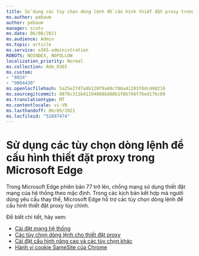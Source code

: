 ```yaml
---
title: Sử dụng các tùy chọn dòng lệnh để cấu hình thiết đặt proxy trong Microsoft Edge
ms.author: pebaum
author: pebaum
manager: scotv
ms.date: 06/08/2021
ms.audience: Admin
ms.topic: article
ms.service: o365-administration
ROBOTS: NOINDEX, NOFOLLOW
localization_priority: Normal
ms.collection: Adm_O365
ms.custom:
- "8024"
- "9004430"
ms.openlocfilehash: 5a25e27d7a8b128f9a60cf86a41203f8dc490216
ms.sourcegitcommit: 8878c313b41194808bd88b1f6b766f76ed17bc09
ms.translationtype: MT
ms.contentlocale: vi-VN
ms.lasthandoff: 06/09/2021
ms.locfileid: "52897474"
---
```

# <a name="use-command-line-options-to-configure-proxy-settings-in-microsoft-edge"></a>Sử dụng các tùy chọn dòng lệnh để cấu hình thiết đặt proxy trong Microsoft Edge

Trong Microsoft Edge phiên bản 77 trở lên, chồng mạng sử dụng thiết đặt mạng của hệ thống theo mặc định. Trong các kịch bản kết hợp mà người dùng yêu cầu thay thế, Microsoft Edge hỗ trợ các tùy chọn dòng lệnh để cấu hình thiết đặt proxy tùy chỉnh. 

Để biết chi tiết, hãy xem:

- [Cài đặt mạng hệ thống](/deployedge/edge-learnmore-cmdline-options-proxy-settings#system-network-settings)
- [Các tùy chọn dòng lệnh cho thiết đặt proxy](/deployedge/edge-learnmore-cmdline-options-proxy-settings#system-network-settings)
- [Cài đặt cấu hình nâng cao và các tùy chọn khác](https://go.microsoft.com/fwlink/?linkid=2134293)
- [Hành vi cookie SameSite của Chrome](/office365/troubleshoot/miscellaneous/chrome-behavior-affects-applications)